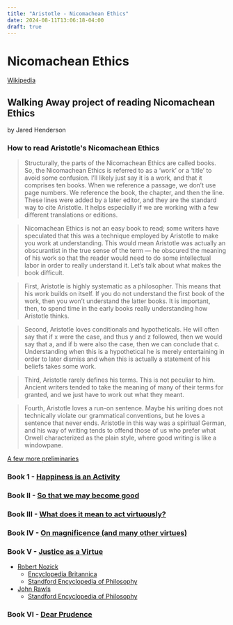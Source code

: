 ```yaml
---
title: "Aristotle - Nicomachean Ethics"
date: 2024-08-11T13:06:18-04:00
draft: true
---
```


# Nicomachean Ethics

[Wikipedia](https://en.wikipedia.org/wiki/Nicomachean_Ethics)

## Walking Away project of reading  Nicomachean Ethics 
by Jared Henderson

### How to read Aristotle's Nicomachean Ethics
> Structurally, the parts of the Nicomachean Ethics are called books. So, the Nicomachean Ethics is referred to as a ‘work’ or a ‘title’ to avoid some confusion. I’ll likely just say it is a work, and that it comprises ten books. When we reference a passage, we don’t use page numbers. We reference the book, the chapter, and then the line. These lines were added by a later editor, and they are the standard way to cite Aristotle. It helps especially if we are working with a few different translations or editions.

> Nicomachean Ethics is not an easy book to read; some writers have speculated that this was a technique employed by Aristotle to make you work at understanding. This would mean Aristotle was actually an obscurantist in the true sense of the term — he obscured the meaning of his work so that the reader would need to do some intellectual labor in order to really understand it. Let’s talk about what makes the book difficult.

> First, Aristotle is highly systematic as a philosopher. This means that his work builds on itself. If you do not understand the first book of the work, then you won’t understand the latter books. It is important, then, to spend time in the early books really understanding how Aristotle thinks.

> Second, Aristotle loves conditionals and hypotheticals. He will often say that if x were the case, and thus y and z followed, then we would say that a, and if b were also the case, then we can conclude that c. Understanding when this is a hypothetical he is merely entertaining in order to later dismiss and when this is actually a statement of his beliefs takes some work.

> Third, Aristotle rarely defines his terms. This is not peculiar to him. Ancient writers tended to take the meaning of many of their terms for granted, and we just have to work out what they meant.

> Fourth, Aristotle loves a run-on sentence. Maybe his writing does not technically violate our grammatical conventions, but he loves a sentence that never ends. Aristotle in this way was a spiritual German, and his way of writing tends to offend those of us who prefer what Orwell characterized as the plain style, where good writing is like a windowpane.	

[A few more preliminaries](https://jaredhenderson.substack.com/p/reading-aristotles-nicomachean-ethics)

### Book 1 - [Happiness is an Activity](https://jaredhenderson.substack.com/p/happiness-is-an-acivity-nicomachean)

### Book II - [So that we may become good](https://jaredhenderson.substack.com/p/so-that-we-may-become-good-nicomachean)

### Book III - [What does it mean to act virtuously?](https://jaredhenderson.substack.com/p/what-does-it-mean-to-act-virtuously)

### Book IV - [On magnificence (and many other virtues)](https://jaredhenderson.substack.com/p/on-magnificence-and-many-other-virtues)

### Book V - [Justice as a Virtue](https://jaredhenderson.substack.com/p/justice-as-a-virtue-nicomachean-ethics) 

- [Robert Nozick](https://en.wikipedia.org/wiki/Robert_Nozick)
     - [Encyclopedia Britannica](https://www.britannica.com/biography/Robert-Nozick)
     - [Standford Encyclopedia of Philosophy](https://plato.stanford.edu/entries/nozick-political/)
- [John Rawls](https://en.wikipedia.org/wiki/John_Rawls)
     - [Standford Encyclopedia of Philosophy](https://plato.stanford.edu/entries/rawls/)

### Book VI - [Dear Prudence](https://jaredhenderson.substack.com/p/dear-prudence-nicomachean-ethics?utm_source=post-email-title&publication_id=1266270&post_id=147706458&utm_campaign=email-post-title&isFreemail=false&r=1focf&triedRedirect=true&utm_medium=email)